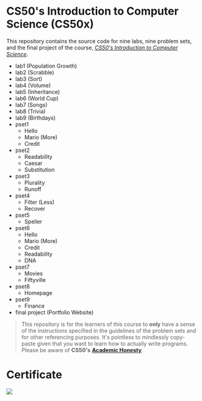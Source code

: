 # CS50's Introduction to Computer Science (CS50x)

This repository contains the source code for nine labs, nine problem sets, and the final project of the course, [_CS50's Introduction to Computer Science_](https://www.edx.org/course/introduction-computer-science-harvardx-cs50x).

- lab1 (Population Growth)
- lab2 (Scrabble)
- lab3 (Sort)
- lab4 (Volume)
- lab5 (Inheritance)
- lab6 (World Cup)
- lab7 (Songs)
- lab8 (Trivia)
- lab9 (Birthdays)
- pset1
  - Hello
  - Mario (More)
  - Credit
- pset2
  - Readability
  - Caesar
  - Substitution
- pset3
  - Plurality
  - Runoff
- pset4
  - Filter (Less)
  - Recover
- pset5
  - Speller
- pset6
  - Hello
  - Mario (More)
  - Credit
  - Readability
  - DNA
- pset7
  - Movies
  - Fiftyville
- pset8
  - Homepage
- pset9
  - Finance
- final project (Portfolio Website)

> This repository is for the learners of this course to **only** have a sense of the instructions specified in the guidelines of the problem sets and for other referencing purposes. It's pointless to mindlessly copy-paste given that you want to learn how to actually write programs. Please be aware of **CS50's** [**Academic Honesty**](https://cs50.harvard.edu/x/2021/honesty/).

# Certificate

![](https://certificates.cs50.io/ba55a90d-310d-4cbc-9af0-330785642440.png)
